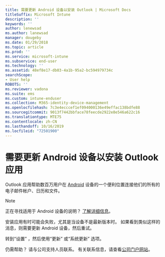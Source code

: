 ```yaml
---
title: 需要更新 Android 设备以安装 Outlook | Microsoft Docs
titleSuffix: Microsoft Intune
description: ''
keywords: ''
author: lenewsad
ms.author: lanewsad
manager: dougeby
ms.date: 01/29/2018
ms.topic: article
ms.prod: ''
ms.service: microsoft-intune
ms.subservice: end-user
ms.technology: ''
ms.assetid: 48ef8e17-db03-4a1b-95a2-bc594979734c
searchScope:
- User help
ROBOTS: ''
ms.reviewer: vadona
ms.suite: ems
ms.custom: intune-enduser
ms.collection: M365-identity-device-management
ms.openlocfilehash: 7c3e4ecccef1ef094000136e49effac138bdfe88
ms.sourcegitcommit: 9013f7442bbface78feecde2922e8e546a622c16
ms.translationtype: MTE75
ms.contentlocale: zh-CN
ms.lasthandoff: 10/16/2019
ms.locfileid: "72501900"
---
```

# <a name="you-need-to-update-your-android-device-to-install-the-outlook-app"></a>需要更新 Android 设备以安装 Outlook 应用

Outlook 应用帮助数百万用户在 [Android](https://play.google.com/store/apps/details?id=com.microsoft.office.outlook) 设备的一个便利位置连接他们的所有的电子邮件帐户、日历和文件。

>[!NOTE]
> 正在寻找适用于 Android 设备的说明？ [了解详细信息](update-device-outlook-ios.md)。

安装应用有时可能会失败，尤其是当设备不是最新版本时。 如果看到类似这样的消息，则需要更新 Android 设备，然后重试。

转到“设置”  ，然后使用“更新”  或“系统更新”  选项。

仍需帮助？ 请与公司支持人员联系。 有关联系信息，请查看[公司门户网站](https://go.microsoft.com/fwlink/?linkid=2010980)。
